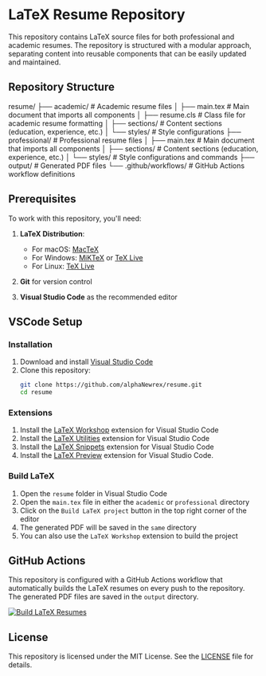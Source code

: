 # LaTeX Resume Repository

This repository contains LaTeX source files for both professional and academic resumes. The repository is structured with a modular approach, separating content into reusable components that can be easily updated and maintained.

## Repository Structure
resume/ 
├── academic/ # Academic resume files 
│ ├── main.tex # Main document that imports all components 
│ ├── resume.cls # Class file for academic resume formatting 
│ ├── sections/ # Content sections (education, experience, etc.) │ └── styles/ # Style configurations 
├── professional/ # Professional resume files 
│ ├── main.tex # Main document that imports all components 
│ ├── sections/ # Content sections (education, experience, etc.) │ └── styles/ # Style configurations and commands 
├── output/ # Generated PDF files 
└── .github/workflows/ # GitHub Actions workflow definitions

## Prerequisites

To work with this repository, you'll need:

1. **LaTeX Distribution**:
   - For macOS: [MacTeX](https://www.tug.org/mactex/)
   - For Windows: [MiKTeX](https://miktex.org/) or [TeX Live](https://www.tug.org/texlive/)
   - For Linux: [TeX Live](https://www.tug.org/texlive/)

2. **Git** for version control

3. **Visual Studio Code** as the recommended editor

## VSCode Setup

### Installation

1. Download and install [Visual Studio Code](https://code.visualstudio.com/)
2. Clone this repository:
   ```bash
   git clone https://github.com/alphaNewrex/resume.git
   cd resume

### Extensions

1. Install the [LaTeX Workshop](https://marketplace.visualstudio.com/items?itemName=James-Yu.latex-workshop) extension for Visual Studio Code
2. Install the [LaTeX Utilities](https://marketplace.visualstudio.com/items?itemName=tecosaur.latex-utilities) extension for Visual Studio Code
3. Install the [LaTeX Snippets](https://marketplace.visualstudio.com/items?itemName=blang.latex) extension for Visual Studio Code
4. Install the [LaTeX Preview](https://marketplace.visualstudio.com/items?itemName=ajshort.latex-preview) extension for Visual Studio Code.

### Build LaTeX

1. Open the `resume` folder in Visual Studio Code
2. Open the `main.tex` file in either the `academic` or `professional` directory
3. Click on the `Build LaTeX project` button in the top right corner of the editor
4. The generated PDF will be saved in the `same` directory
5. You can also use the `LaTeX Workshop` extension to build the project

## GitHub Actions

This repository is configured with a GitHub Actions workflow that automatically builds the LaTeX resumes on every push to the repository. The generated PDF files are saved in the `output` directory.

[![Build LaTeX Resumes](https://github.com/alphaNewrex/resume/actions/workflows/build-latex.yaml/badge.svg)](https://github.com/alphaNewrex/resume/actions/workflows/build-latex.yaml)

## License

This repository is licensed under the MIT License. See the [LICENSE](LICENSE) file for details.